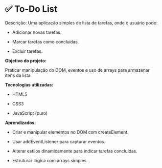 # ✅ To-Do List

Descrição:
Uma aplicação simples de lista de tarefas, onde o usuário pode:

* Adicionar novas tarefas.

* Marcar tarefas como concluídas.

* Excluir tarefas.

**Objetivo do projeto:**

Praticar manipulação do DOM, eventos e uso de arrays para armazenar itens da lista.

**Tecnologias utilizadas:**

* HTML5

* CSS3

* JavaScript (puro)

**Aprendizados:**

* Criar e manipular elementos no DOM com createElement.

* Usar addEventListener para capturar eventos.

* Alterar estilos dinamicamente para indicar tarefas concluídas.

* Estruturar lógica com arrays simples.
